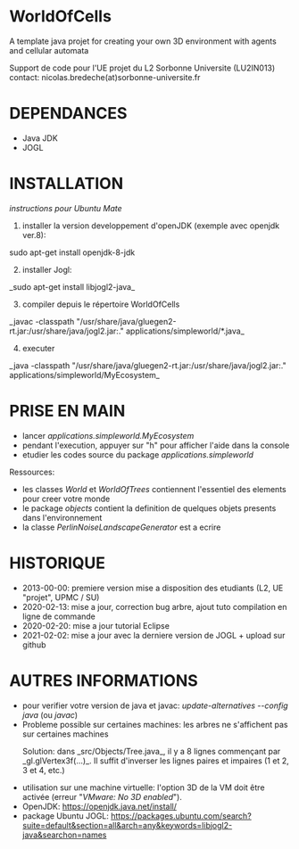 # WorldOfCells

A template java projet for creating your own 3D environment with agents and cellular automata

Support de code pour l'UE projet du L2 Sorbonne Universite (LU2IN013)
contact: nicolas.bredeche(at)sorbonne-universite.fr

# DEPENDANCES

- Java JDK
- JOGL

# INSTALLATION

_instructions pour Ubuntu Mate_

1. installer la version developpement d'openJDK (exemple avec openjdk ver.8): 

<p>sudo apt-get install openjdk-8-jdk</p>

2. installer Jogl: 

<p>_sudo apt-get install libjogl2-java_</p>

3. compiler depuis le répertoire WorldOfCells

<p>_javac -classpath "/usr/share/java/gluegen2-rt.jar:/usr/share/java/jogl2.jar:." applications/simpleworld/*.java_</p>

4. executer

<p>_java -classpath "/usr/share/java/gluegen2-rt.jar:/usr/share/java/jogl2.jar:." applications/simpleworld/MyEcosystem_</p>


# PRISE EN MAIN

- lancer _applications.simpleworld.MyEcosystem_
- pendant l'execution, appuyer sur "h" pour afficher l'aide dans la console
- etudier les codes source du package _applications.simpleworld_

Ressources:
- les classes _World_ et _WorldOfTrees_ contiennent l'essentiel des elements pour creer votre monde
- le package _objects_ contient la definition de quelques objets presents dans l'environnement
- la classe _PerlinNoiseLandscapeGenerator_ est a ecrire

# HISTORIQUE

- 2013-00-00: premiere version mise a disposition des etudiants (L2, UE "projet", UPMC / SU)
- 2020-02-13: mise a jour, correction bug arbre, ajout tuto compilation en ligne de commande
- 2020-02-20: mise a jour tutorial Eclipse
- 2021-02-02: mise a jour avec la derniere version de JOGL + upload sur github

# AUTRES INFORMATIONS

- pour verifier votre version de java et javac: _update-alternatives --config java_ (ou _javac_)
- Probleme possible sur certaines machines: les arbres ne s'affichent pas sur certaines machines
	<p>Solution: dans _src/Objects/Tree.java_, il y a 8 lignes commençant par _gl.glVertex3f(...)_. Il suffit d'inverser les lignes paires et impaires (1 et 2, 3 et 4, etc.)</p>
- utilisation sur une machine virtuelle: l'option 3D de la VM doit être activée (erreur "_VMware: No 3D enabled_").
- OpenJDK: https://openjdk.java.net/install/
- package Ubuntu JOGL: https://packages.ubuntu.com/search?suite=default&section=all&arch=any&keywords=libjogl2-java&searchon=names
